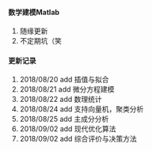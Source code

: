 #### 数学建模Matlab

1. 随缘更新
2. 不定期坑（笑



#### 更新记录

1. 2018/08/20  add 插值与拟合
2. 2018/08/21  add 微分方程建模
3. 2018/08/22  add 数理统计
4. 2018/08/24  add 支持向量机，聚类分析
5. 2018/08/25  add 主成分分析
6. 2018/09/02  add 现代优化算法
7. 2018/09/02  add 综合评价与决策方法
